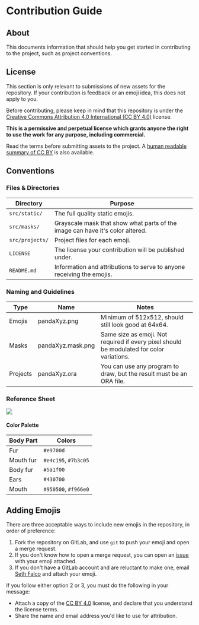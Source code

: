 # Contribution Guide

## About

This documents information that should help you get started in contributing to the project, such as project conventions.

## License

This section is only relevant to submissions of new assets for the repository. If your contribution is feedback or an emoji idea, this does not apply to you.

Before contributing, please keep in mind that this repository is under the [Creative Commons Attribution 4.0 International (CC BY 4.0)](https://creativecommons.org/licenses/by/4.0/legalcode) license.

**This is a permissive and perpetual license which grants anyone the right to use the work for any purpose, including commercial.**

Read the terms before submitting assets to the project. A [human readable summary of CC BY](https://creativecommons.org/licenses/by/4.0/) is also available.

## Conventions

### Files & Directories

| Directory | Purpose |
|---|---|
| `src/static/` | The full quality static emojis. |
| `src/masks/` | Grayscale mask that show what parts of the image can have it's color altered. |
| `src/projects/` | Project files for each emoji. |
| `LICENSE` | The license your contribution will be published under. |
| `README.md` | Information and attributions to serve to anyone receiving the emojis. |

### Naming and Guidelines

| Type | Name | Notes |
|---|---|---|
| Emojis | pandaXyz.png | Minimum of 512x512, should still look good at 64x64. |
| Masks | pandaXyz.mask.png | Same size as emoji. Not required if every pixel should be modulated for color variations. |
| Projects | pandaXyz.ora | You can use any program to draw, but the result must be an ORA file. |

### Reference Sheet

![](./assets/reference.png)

#### Color Palette

| Body Part | Colors |
|---|---|
| Fur | `#e9700d` |
| Mouth fur | `#e4c195`, `#7b3c05` |
| Body fur | `#5a1f00` |
| Ears | `#430700` |
| Mouth | `#950500`, `#f966e0` |

## Adding Emojis

There are three acceptable ways to include new emojis in the repository, in order of preference:

1. Fork the repository on GitLab, and use `git` to push your emoji and open a merge request.
1. If you don't know how to open a merge request, you can open an [issue](https://gitlab.com/SethFalco/red-panda-emojis/issues) with your emoji attached.
1. If you don't have a GitLab account and are reluctant to make one, email [Seth Falco](mailto:seth@falco.fun) and attach your emoji.

If you follow either option 2 or 3, you must do the following in your message:

* Attach a copy of the [CC BY 4.0](https://creativecommons.org/licenses/by/4.0/) license, and declare that you understand the license terms.
* Share the name and email address you'd like to use for attribution.
